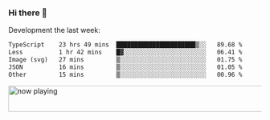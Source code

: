 ### Hi there 👋

Development the last week:
<!--START_SECTION:waka-->

```txt
TypeScript    23 hrs 49 mins  ██████████████████████▒░░   89.68 %
Less          1 hr 42 mins    █▓░░░░░░░░░░░░░░░░░░░░░░░   06.41 %
Image (svg)   27 mins         ▒░░░░░░░░░░░░░░░░░░░░░░░░   01.75 %
JSON          16 mins         ▒░░░░░░░░░░░░░░░░░░░░░░░░   01.05 %
Other         15 mins         ▒░░░░░░░░░░░░░░░░░░░░░░░░   00.96 %
```

<!--END_SECTION:waka-->

<!--
**JASONPANGGO/jasonpanggo** is a ✨ _special_ ✨ repository because its `README.md` (this file) appears on your GitHub profile.

Here are some ideas to get you started:

- 🔭 I’m currently working on ...
- 🌱 I’m currently learning ...
- 👯 I’m looking to collaborate on ...
- 🤔 I’m looking for help with ...
- 💬 Ask me about ...
- 📫 How to reach me: ...
- 😄 Pronouns: ...
- ⚡ Fun fact: ...
-->

<a href="https://volt.fm/user/q8yd9e79csfr57rt" target="_blank"><img src="https://spotify-badge-egoist.vercel.app/api/now-playing" width="540" height="52" alt="now playing"></a>
